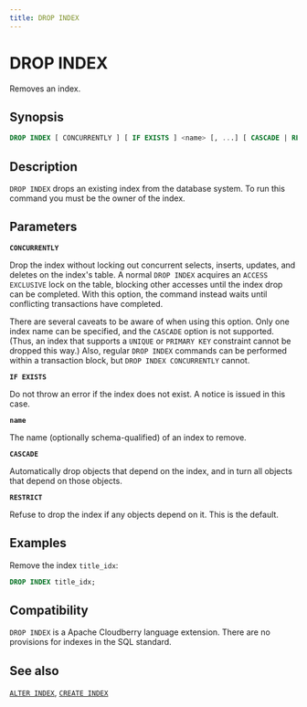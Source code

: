 ```yaml
---
title: DROP INDEX
---
```


# DROP INDEX

Removes an index.

## Synopsis

```sql
DROP INDEX [ CONCURRENTLY ] [ IF EXISTS ] <name> [, ...] [ CASCADE | RESTRICT ]
```

## Description

`DROP INDEX` drops an existing index from the database system. To run this command you must be the owner of the index.

## Parameters

**`CONCURRENTLY`**

Drop the index without locking out concurrent selects, inserts, updates, and deletes on the index's table. A normal `DROP INDEX` acquires an `ACCESS EXCLUSIVE` lock on the table, blocking other accesses until the index drop can be completed. With this option, the command instead waits until conflicting transactions have completed.

There are several caveats to be aware of when using this option. Only one index name can be specified, and the `CASCADE` option is not supported. (Thus, an index that supports a `UNIQUE` or `PRIMARY KEY` constraint cannot be dropped this way.) Also, regular `DROP INDEX` commands can be performed within a transaction block, but `DROP INDEX CONCURRENTLY` cannot.

**`IF EXISTS`**

Do not throw an error if the index does not exist. A notice is issued in this case.

**`name`**

The name (optionally schema-qualified) of an index to remove.

**`CASCADE`**

Automatically drop objects that depend on the index, and in turn all objects that depend on those objects.

**`RESTRICT`**

Refuse to drop the index if any objects depend on it. This is the default.

## Examples

Remove the index `title_idx`:

```sql
DROP INDEX title_idx;
```

## Compatibility

`DROP INDEX` is a Apache Cloudberry language extension. There are no provisions for indexes in the SQL standard.

## See also

[`ALTER INDEX`](/docs/sql-stmts/alter-index.md), [`CREATE INDEX`](/docs/sql-stmts/create-index.md)
